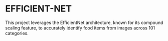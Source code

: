 # EFFICIENT-NET
This project leverages the EfficientNet architecture, known for its compound scaling feature, to accurately identify food items from images across 101 categories.
